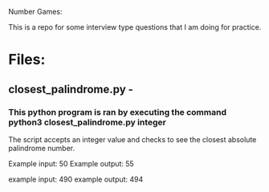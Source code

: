 Number Games:

This is a repo for some interview type questions that I am doing for practice.

# Files:

## closest_palindrome.py -
### This python program is ran by executing the command python3 closest_palindrome.py integer
The script accepts an integer value and checks to see the closest absolute palindrome number.

Example input: 50
Example output: 55

example input: 490
example output: 494
